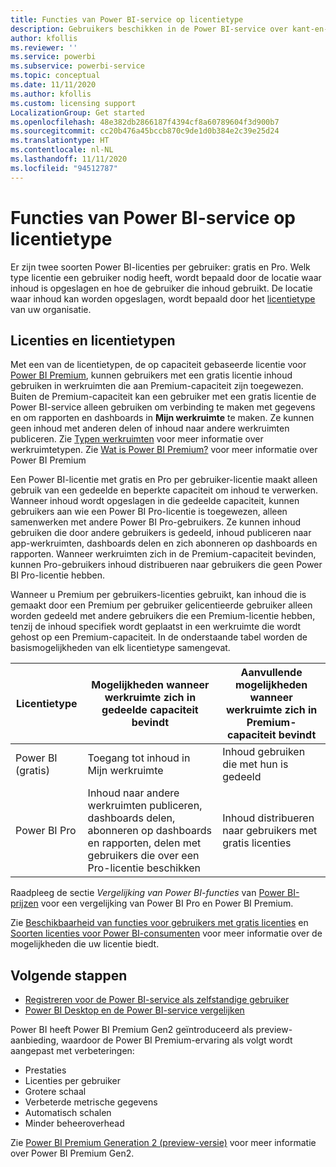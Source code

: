 ```yaml
---
title: Functies van Power BI-service op licentietype
description: Gebruikers beschikken in de Power BI-service over kant-en-klare mogelijkheden op basis van het type gebruikerslicentie dat ze hebben (gratis of Pro) en of de inhoud waarmee ze werken zich in een werkruimte bevindt die aan een Power BI Premium-capaciteit is toegewezen.
author: kfollis
ms.reviewer: ''
ms.service: powerbi
ms.subservice: powerbi-service
ms.topic: conceptual
ms.date: 11/11/2020
ms.author: kfollis
ms.custom: licensing support
LocalizationGroup: Get started
ms.openlocfilehash: 48e382db2866187f4394cf8a60789604f3d900b7
ms.sourcegitcommit: cc20b476a45bccb870c9de1d0b384e2c39e25d24
ms.translationtype: HT
ms.contentlocale: nl-NL
ms.lasthandoff: 11/11/2020
ms.locfileid: "94512787"
---
```

# <a name="power-bi-service-features-by-license-type"></a>Functies van Power BI-service op licentietype

Er zijn twee soorten Power BI-licenties per gebruiker: gratis en Pro. Welk type licentie een gebruiker nodig heeft, wordt bepaald door de locatie waar inhoud is opgeslagen en hoe de gebruiker die inhoud gebruikt. De locatie waar inhoud kan worden opgeslagen, wordt bepaald door het [licentietype](#licenses-and-license-types) van uw organisatie.

## <a name="licenses-and-license-types"></a>Licenties en licentietypen

Met een van de licentietypen, de op capaciteit gebaseerde licentie voor [Power BI Premium](../admin/service-admin-premium-purchase.md), kunnen gebruikers met een gratis licentie inhoud gebruiken in werkruimten die aan Premium-capaciteit zijn toegewezen. Buiten de Premium-capaciteit kan een gebruiker met een gratis licentie de Power BI-service alleen gebruiken om verbinding te maken met gegevens en om rapporten en dashboards in **Mijn werkruimte** te maken. Ze kunnen geen inhoud met anderen delen of inhoud naar andere werkruimten publiceren. Zie [Typen werkruimten](../consumer/end-user-workspaces.md#types-of-workspaces) voor meer informatie over werkruimtetypen. Zie [Wat is Power BI Premium?](../admin/service-premium-what-is.md) voor meer informatie over Power BI Premium

Een Power BI-licentie met gratis en Pro per gebruiker-licentie maakt alleen gebruik van een gedeelde en beperkte capaciteit om inhoud te verwerken. Wanneer inhoud wordt opgeslagen in die gedeelde capaciteit, kunnen gebruikers aan wie een Power BI Pro-licentie is toegewezen, alleen samenwerken met andere Power BI Pro-gebruikers. Ze kunnen inhoud gebruiken die door andere gebruikers is gedeeld, inhoud publiceren naar app-werkruimten, dashboards delen en zich abonneren op dashboards en rapporten.  Wanneer werkruimten zich in de Premium-capaciteit bevinden, kunnen Pro-gebruikers inhoud distribueren naar gebruikers die geen Power BI Pro-licentie hebben.

Wanneer u Premium per gebruikers-licenties gebruikt, kan inhoud die is gemaakt door een Premium per gebruiker gelicentieerde gebruiker alleen worden gedeeld met andere gebruikers die een Premium-licentie hebben, tenzij de inhoud specifiek wordt geplaatst in een werkruimte die wordt gehost op een Premium-capaciteit. In de onderstaande tabel worden de basismogelijkheden van elk licentietype samengevat. 

| Licentietype | Mogelijkheden wanneer werkruimte zich in gedeelde capaciteit bevindt | Aanvullende mogelijkheden wanneer werkruimte zich in Premium-capaciteit bevindt |
| --------- | ----------- | ----------- |
| Power BI (gratis) | Toegang tot inhoud in Mijn werkruimte | Inhoud gebruiken die met hun is gedeeld |
| Power BI Pro | Inhoud naar andere werkruimten publiceren, dashboards delen, abonneren op dashboards en rapporten, delen met gebruikers die over een Pro-licentie beschikken | Inhoud distribueren naar gebruikers met gratis licenties |

Raadpleeg de sectie _Vergelijking van Power BI-functies_ van [Power BI-prijzen](https://powerbi.microsoft.com/pricing/) voor een vergelijking van Power BI Pro en Power BI Premium.

Zie [Beschikbaarheid van functies voor gebruikers met gratis licenties](../consumer/end-user-features.md) en [Soorten licenties voor Power BI-consumenten](../consumer/end-user-license.md) voor meer informatie over de mogelijkheden die uw licentie biedt.

## <a name="next-steps"></a>Volgende stappen

* [Registreren voor de Power BI-service als zelfstandige gebruiker](service-self-service-signup-for-power-bi.md)
* [Power BI Desktop en de Power BI-service vergelijken](service-service-vs-desktop.md)


Power BI heeft Power BI Premium Gen2 geïntroduceerd als preview-aanbieding, waardoor de Power BI Premium-ervaring als volgt wordt aangepast met verbeteringen:
* Prestaties
* Licenties per gebruiker
* Grotere schaal
* Verbeterde metrische gegevens
* Automatisch schalen
* Minder beheeroverhead

Zie [Power BI Premium Generation 2 (preview-versie)](../admin/service-premium-what-is.md#power-bi-premium-generation-2-preview) voor meer informatie over Power BI Premium Gen2.